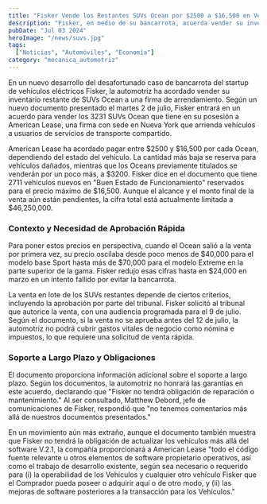 ```yaml
---
title: "Fisker Vende los Restantes SUVs Ocean por $2500 a $16,500 en Venta en Lote"
description: "Fisker, en medio de su bancarrota, acuerda vender su inventario restante de SUVs Ocean a la firma de arrendamiento American Lease, con precios entre $2500 y $16,500."
pubDate: "Jul 03 2024"
heroImage: "/news/suvs.jpg"
tags:
  ["Noticias", "Automóviles", "Economía"]
category: "mecanica_automotriz"
---
```


En un nuevo desarrollo del desafortunado caso de bancarrota del startup de vehículos eléctricos Fisker, la automotriz ha acordado vender su inventario restante de SUVs Ocean a una firma de arrendamiento. Según un nuevo documento presentado el martes 2 de julio, Fisker entrará en un acuerdo para vender los 3231 SUVs Ocean que tiene en su posesión a American Lease, una firma con sede en Nueva York que arrienda vehículos a usuarios de servicios de transporte compartido.

American Lease ha acordado pagar entre $2500 y $16,500 por cada Ocean, dependiendo del estado del vehículo. La cantidad más baja se reserva para vehículos dañados, mientras que los Oceans previamente titulados se venderán por un poco más, a $3200. Fisker dice en el documento que tiene 2711 vehículos nuevos en "Buen Estado de Funcionamiento" reservados para el precio máximo de $16,500. Aunque el alcance y el monto final de la venta aún están pendientes, la cifra total está actualmente limitada a $46,250,000.

### Contexto y Necesidad de Aprobación Rápida

Para poner estos precios en perspectiva, cuando el Ocean salió a la venta por primera vez, su precio oscilaba desde poco menos de $40,000 para el modelo base Sport hasta más de $70,000 para el modelo Extreme en la parte superior de la gama. Fisker redujo esas cifras hasta en $24,000 en marzo en un intento fallido por evitar la bancarrota.

La venta en lote de los SUVs restantes depende de ciertos criterios, incluyendo la aprobación por parte del tribunal. Fisker solicitó al tribunal que autorice la venta, con una audiencia programada para el 9 de julio. Según el documento, si la venta no se aprueba antes del 12 de julio, la automotriz no podrá cubrir gastos vitales de negocio como nómina e impuestos, lo que requiere una solicitud de venta rápida.

### Soporte a Largo Plazo y Obligaciones

El documento proporciona información adicional sobre el soporte a largo plazo. Según los documentos, la automotriz no honrará las garantías en este acuerdo, declarando que "Fisker no tendrá obligación de reparación o mantenimiento." Al ser consultado, Matthew Debord, jefe de comunicaciones de Fisker, respondió que "no tenemos comentarios más allá de nuestros documentos presentados."

En un movimiento aún más extraño, aunque el documento también muestra que Fisker no tendrá la obligación de actualizar los vehículos más allá del software V.2.1, la compañía proporcionará a American Lease "todo el código fuente relevante u otros elementos de software propietario operativos, así como el trabajo de desarrollo existente, según sea necesario o requerido para (i) la operabilidad de los Vehículos y cualquier otro vehículo Fisker que el Comprador pueda poseer o adquirir aquí o de otro modo, y (ii) las mejoras de software posteriores a la transacción para los Vehículos."